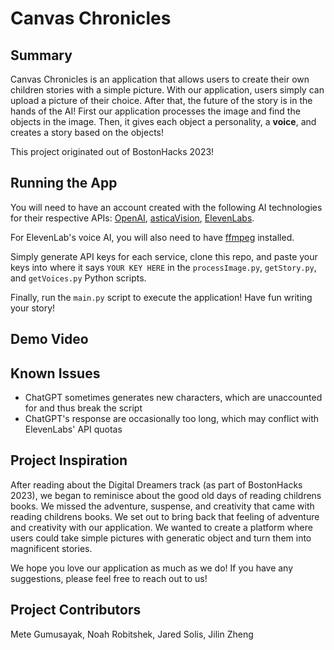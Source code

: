 # Canvas Chronicles
## Summary
Canvas Chronicles is an application that allows users to create their own children stories with a simple picture. With our application, users simply can upload a picture of their choice. After that, the future of the story is in the hands of the AI! First our application processes the image and find the objects in the image. Then, it gives each object a personality, a **voice**, and creates a story based on the objects!

This project originated out of BostonHacks 2023!

## Running the App
You will need to have an account created with the following AI technologies for their respective APIs: [OpenAI](https://openai.com/blog/openai-api), [asticaVision](https://astica.ai/vision/documentation/), [ElevenLabs](https://elevenlabs.io/docs/api-reference/text-to-speech).

For ElevenLab's voice AI, you will also need to have [ffmpeg](https://ffmpeg.org/download.html) installed.

Simply generate API keys for each service, clone this repo, and paste your keys into where it says `YOUR KEY HERE` in the `processImage.py`, `getStory.py`, and `getVoices.py` Python scripts.

Finally, run the `main.py` script to execute the application! Have fun writing your story!

## Demo Video



## Known Issues
- ChatGPT sometimes generates new characters, which are unaccounted for and thus break the script
- ChatGPT's response are occasionally too long, which may conflict with ElevenLabs' API quotas

## Project Inspiration
After reading about the Digital Dreamers track (as part of BostonHacks 2023), we began to reminisce about the good old days of reading childrens books. We missed the adventure, suspense, and creativity that came with reading childrens books. We set out to bring back that feeling of adventure and creativity with our application. We wanted to create a platform where users could take simple pictures with generatic object and turn them into magnificent stories.

We hope you love our application as much as we do! If you have any suggestions, please feel free to reach out to us!

## Project Contributors
Mete Gumusayak, Noah Robitshek, Jared Solis, Jilin Zheng
